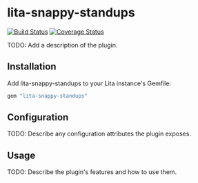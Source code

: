 # lita-snappy-standups

[![Build Status](https://travis-ci.org/picoPWR/lita-snappy-standups.png?branch=master)](https://travis-ci.org/picoPWR/lita-snappy-standups)
[![Coverage Status](https://coveralls.io/repos/picoPWR/lita-snappy-standups/badge.png)](https://coveralls.io/r/picoPWR/lita-snappy-standups)

TODO: Add a description of the plugin.

## Installation

Add lita-snappy-standups to your Lita instance's Gemfile:

``` ruby
gem "lita-snappy-standups"
```

## Configuration

TODO: Describe any configuration attributes the plugin exposes.

## Usage

TODO: Describe the plugin's features and how to use them.
